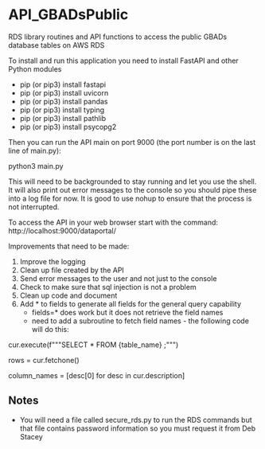 # API_GBADsPublic
RDS library routines and API functions to access the public GBADs database tables on AWS RDS

To install and run this application you need to install FastAPI and other Python modules
 -  pip (or pip3) install fastapi
 -  pip (or pip3) install uvicorn
 -  pip (or pip3) install pandas
 -  pip (or pip3) install typing 
 -  pip (or pip3) install pathlib
 -  pip (or pip3) install psycopg2

Then you can run the API main on port 9000 (the port number is on the last line of main.py):

python3 main.py

This will need to be backgrounded to stay running and let you use the shell.  It will also
print out error messages to the console so you should pipe these into a log file for now.
It is good to use nohup to ensure that the process is not interrupted.

To access the API in your web browser start with the command:
http://localhost:9000/dataportal/

Improvements that need to be made:
1. Improve the logging
2. Clean up file created by the API
3. Send error messages to the user and not just to the console
4. Check to make sure that sql injection is not a problem
5. Clean up code and document
6. Add * to fields to generate all fields for the general query capability
   - fields=* does work but it does not retrieve the field names
   - need to add a subroutine to fetch field names - the following code will do this:
         
cur.execute(f"""SELECT * FROM {table_name} ;""")
         
rows = cur.fetchone()
         
column_names = [desc[0] for desc in cur.description]

## Notes

- You will need a file called secure_rds.py to run the RDS commands but that file contains
password information so you must request it from Deb Stacey

